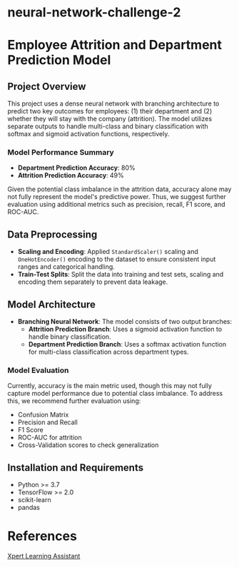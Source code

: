 # neural-network-challenge-2

# Employee Attrition and Department Prediction Model

## Project Overview

This project uses a dense neural network with branching architecture to predict two key outcomes for employees: (1) their department and (2) whether they will stay with the company (attrition). The model utilizes separate outputs to handle multi-class and binary classification with softmax and sigmoid activation functions, respectively.

### Model Performance Summary

- **Department Prediction Accuracy**: 80%
- **Attrition Prediction Accuracy**: 49%

Given the potential class imbalance in the attrition data, accuracy alone may not fully represent the model's predictive power. Thus, we suggest further evaluation using additional metrics such as precision, recall, F1 score, and ROC-AUC.

## Data Preprocessing

- **Scaling and Encoding**: Applied `StandardScaler()` scaling and `OneHotEncoder()` encoding to the dataset to ensure consistent input ranges and categorical handling.
- **Train-Test Splits**: Split the data into training and test sets, scaling and encoding them separately to prevent data leakage.

## Model Architecture

- **Branching Neural Network**: The model consists of two output branches:
  - **Attrition Prediction Branch**: Uses a sigmoid activation function to handle binary classification.
  - **Department Prediction Branch**: Uses a softmax activation function for multi-class classification across department types.

### Model Evaluation

Currently, accuracy is the main metric used, though this may not fully capture model performance due to potential class imbalance. To address this, we recommend further evaluation using:

- Confusion Matrix
- Precision and Recall
- F1 Score
- ROC-AUC for attrition
- Cross-Validation scores to check generalization

## Installation and Requirements

- Python >= 3.7
- TensorFlow >= 2.0
- scikit-learn
- pandas

# References

[Xpert Learning Assistant](https://bootcampspot.instructure.com/courses/6028/external_tools/313)
